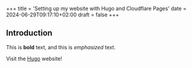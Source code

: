 +++
title = 'Setting up my website with Hugo and Cloudflare Pages'
date = 2024-06-29T09:17:10+02:00
draft = false
+++

## Introduction

This is **bold** text, and this is *emphasized* text.

Visit the [Hugo](https://gohugo.io) website!